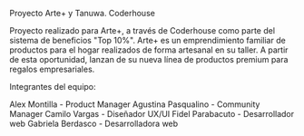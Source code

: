 Proyecto Arte+ y Tanuwa.
Coderhouse

Proyecto realizado para Arte+, a través de Coderhouse como parte del sistema de beneficios "Top 10%".
Arte+ es un emprendimiento familiar de productos para el hogar realizados de forma artesanal en su taller. A partir de esta oportunidad, lanzan de su nueva línea de productos premium para regalos empresariales.

Integrantes del equipo:

Alex Montilla - Product Manager
Agustina Pasqualino - Community Manager
Camilo Vargas - Diseñador UX/UI
Fidel Parabacuto - Desarrollador web
Gabriela Berdasco - Desarrolladora web
